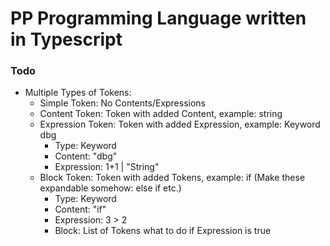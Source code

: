 # PP Programming Language written in Typescript

### Todo
- Multiple Types of Tokens:
    - Simple Token: No Contents/Expressions
    - Content Token: Token with added Content, example: string
    - Expression Token: Token with added Expression, example: Keyword dbg
        - Type: Keyword
        - Content: "dbg"
        - Expression: 1+1 | "String"
    - Block Token: Token with added Tokens, example: if (Make these expandable somehow: else if etc.)
        - Type: Keyword
        - Content: "if"
        - Expression: 3 > 2
        - Block: List of Tokens what to do if Expression is true